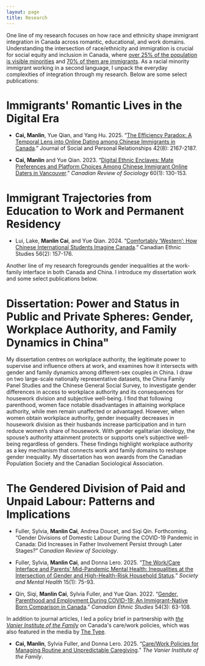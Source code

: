 ```yaml
---
layout: page
title: Research 
---
```


One line of my research focuses on how race and ethnicity shape immigrant integration in Canada across romantic, educational, and work domains. Understanding the intersection of race/ethnicity and immigration is crucial for social equity and inclusion in Canada, where [over 25% of the population is visible minorities](https://www150.statcan.gc.ca/n1/daily-quotidien/221026/dq221026b-eng.htm) and [70% of them are immigrants](https://www150.statcan.gc.ca/n1/pub/12-581-x/2023001/sec2-eng.htm). As a racial minority immigrant working in a second language, I unpack the everyday complexities of integration through my research. Below are some select publications:


# Immigrants' Romantic Lives in the Digital Era
- **Cai, Manlin**, Yue Qian, and Yang Hu. 2025. “[The Efficiency Paradox: A Temporal Lens into Online Dating among Chinese Immigrants in Canada](https://doi.org/10.1177/02654075251339257).” Journal of Social and Personal Relationships 42(8): 2167-2187.

- **Cai, Manlin** and Yue Qian. 2023. “[Digital Ethnic Enclaves: Mate Preferences and Platform Choices Among Chinese Immigrant Online Daters in Vancouver](https://doi.org/10.1111/cars.12414).” *Canadian Review of Sociology* 60(1): 130-153.

# Immigrant Trajectories from Education to Work and Permanent Residency
- Lui, Lake, **Manlin Cai**, and Yue Qian. 2024. “[Comfortably ‘Western’: How Chinese International Students Imagine Canada](https://muse.jhu.edu/article/934427).” Canadian Ethnic Studies 56(2): 157-176.

Another line of my research foregrounds gender inequalities at the work-family interface in both Canada and China. I introduce my dissertation work and some select publications below.

# Dissertation: Power and Status in Public and Private Spheres: Gender, Workplace Authority, and Family Dynamics in China"
My dissertation centres on workplace authority, the legitimate power to supervise and influence others at work, and examines how it intersects with gender and family dynamics among different-sex couples in China. I draw on two large-scale nationally representative datasets, the China Family Panel Studies and the Chinese General Social Survey, to investigate gender differences in access to workplace authority and its consequences for housework division and subjective well-being. I find that following parenthood, women face notable disadvantages in attaining workplace authority, while men remain unaffected or advantaged. However, when women obtain workplace authority, gender inequality decreases in housework division as their husbands increase participation and in turn reduce women’s share of housework. With gender egalitarian ideology, the spouse’s authority attainment protects or supports one’s subjective well-being regardless of genders. These findings highlight workplace authority as a key mechanism that connects work and family domains to reshape gender inequality. My dissertation has won awards from the Canadian Population Society and the Canadian Sociological Association. 

# The Gendered Division of Paid and Unpaid Labour: Patterns and Implications
- Fuller, Sylvia, **Manlin Cai**, Andrea Doucet, and Siqi Qin. Forthcoming. “Gender Divisions of Domestic Labour During the COVID-19 Pandemic in Canada: Did Increases in Father Involvement Persist through Later Stages?” *Canadian Review of Sociology*.

- Fuller, Sylvia, **Manlin Cai**, and Donna Lero. 2025. “[The Work/Care Interface and Parents’ Mid-Pandemic Mental Health: Inequalities at the Intersection of Gender and High-Health-Risk Household Status](https://doi.org/10.1177/21568693231223549).” *Society and Mental Health* 15(1): 75-93.

- Qin, Siqi, **Manlin Cai**, Sylvia Fuller, and Yue Qian. 2022. “[Gender, Parenthood and Employment During COVID-19: An Immigrant-Native Born Comparison in Canada](https://doi.org/10.1353/ces.2022.0025).” *Canadian Ethnic Studies* 54(3): 63-108.

In addition to  journal articles, I led a policy brief in partnership with [*the Vanier Institute of the Family*](https://vanierinstitute.ca/) on Canada's care/work policies, which was also featured in the media by [The Tyee](https://thetyee.ca/News/2025/08/04/How-Can-Canada-Better-Support-Working-Parents/).

- **Cai, Manlin**, Sylvia Fuller, and Donna Lero. 2025. “[Care/Work Policies for Managing Routine and Unpredictable Caregiving](https://vanierinstitute.ca/resource/policy-brief-care-work-policies-for-managing-routine-and-unpredictable-caregiving/).” *The Vanier Institute of the Family*.

